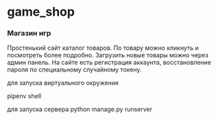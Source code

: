 # game_shop
### Магазин игр
Простенький сайт каталог товаров. По товару можно кликнуть и посмотреть более подробно. Загрузить новые товары можно через админ панель. На сайте есть регистрация аккаунта, восстановление пароля по специальному случайному токену.


для запуска виртуального окружения 
<p> pipenv shell </p>
для запуска сервера
python manage.py runserver
